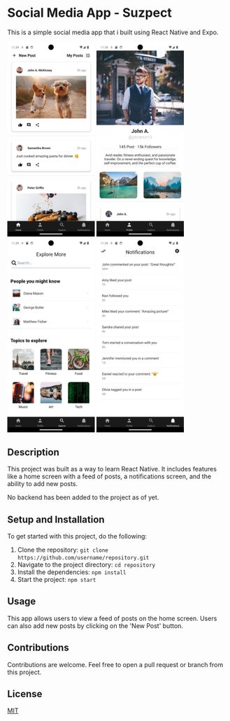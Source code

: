 # Social Media App - Suzpect

This is a simple social media app that i built using React Native and Expo.

<img src="./screenshots/Screenshot_1.png" width="200"> <img src="./screenshots/Screenshot_2.png" width="200"> <img src="./screenshots/Screenshot_3.png" width="200"> <img src="./screenshots/Screenshot_4.png" width="200">



## Description

This project was built as a way to learn React Native. It includes features like a home screen with a feed of posts, a notifications screen, and the ability to add new posts.

No backend has been added to the project as of yet.
## Setup and Installation

To get started with this project, do the following:

1. Clone the repository: `git clone https://github.com/username/repository.git`
2. Navigate to the project directory: `cd repository`
3. Install the dependencies: `npm install`
4. Start the project: `npm start`

## Usage

This app allows users to view a feed of posts on the home screen. Users can also add new posts by clicking on the 'New Post' button.

## Contributions

Contributions are welcome. Feel free to open a pull request or branch from this project.

## License

[MIT](https://choosealicense.com/licenses/mit/)
